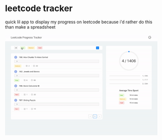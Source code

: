 # leetcode tracker

quick lil app to display my progress on leetcode because i'd rather do this than make a spreadsheet

!["Gif"](https://github.com/hungrypc/leetcode-tracker/blob/master/src/assets/demo.gif)